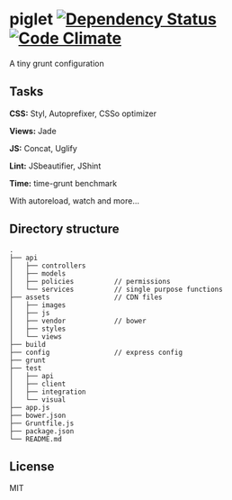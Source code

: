 # piglet [![Dependency Status](https://gemnasium.com/yoshuawuyts/piglet.png)](https://gemnasium.com/yoshuawuyts/piglet) [![Code Climate](https://codeclimate.com/github/yoshuawuyts/piglet.png)](https://codeclimate.com/github/yoshuawuyts/piglet)


A tiny grunt configuration

## Tasks

__CSS:__ Styl, Autoprefixer, CSSo optimizer

__Views:__ Jade

__JS:__ Concat, Uglify

__Lint:__ JSbeautifier, JShint

__Time:__ time-grunt benchmark

With autoreload, watch and more...

## Directory structure
````
.
├── api
│   ├── controllers
│   ├── models
│   ├── policies          // permissions
│   └── services          // single purpose functions
├── assets                // CDN files
│   ├── images
│   ├── js
│   ├── vendor            // bower
│   ├── styles
│   └── views
├── build
├── config                // express config
├── grunt
├── test
│   ├── api              
│   ├── client       
│   ├── integration
│   └── visual       
├── app.js
├── bower.json
├── Gruntfile.js
├── package.json
└── README.md
````

## License
MIT
